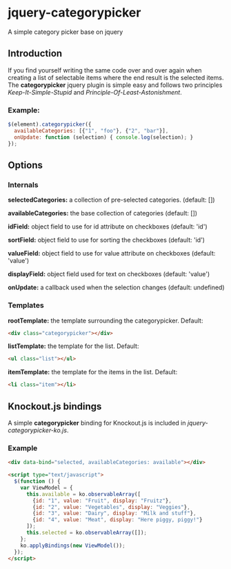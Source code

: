 # jquery-categorypicker

A simple category picker base on jquery

## Introduction

If you find yourself writing the same code over and over again when creating a list of selectable items where the end result is the selected items. The **categorypicker** jquery plugin is simple easy and follows two principles _Keep-It-Simple-Stupid_ and _Principle-Of-Least-Astonishment_.

### Example:

```javascript
$(element).categorypicker({
  availableCategories: [{"1", "foo"}, {"2", "bar"}],
  onUpdate: function (selection) { console.log(selection); }
});
```

## Options

### Internals

**selectedCategories:** a collection of pre-selected categories. (default: [])

**availableCategories:** the base collection of categories (default: [])

**idField:** object field to use for id attribute on checkboxes (default: 'id')

**sortField:** object field to use for sorting the checkboxes (default: 'id')

**valueField:** object field to use for value attribute on checkboxes (default: 'value')

**displayField:** object field used for text on checkboxes (default: 'value')

**onUpdate:** a callback used when the selection changes (default: undefined)

### Templates

**rootTemplate:** the template surrounding the categorypicker. Default:
  
  ```html
  <div class="categorypicker"></div>
  ```

**listTemplate:** the template for the list. Default:
  
  ```html
  <ul class="list"></ul>
  ```

**itemTemplate:** the template for the items in the list. Default:
  
  ```html
  <li class="item"></li>
  ```

## Knockout.js bindings

A simple **categorypicker** binding for Knockout.js is included in _jquery-categorypicker-ko.js_.

### Example

```html
<div data-bind="selected, availableCategories: available"></div>

<script type="text/javascript">
  $(function () {
    var ViewModel = {
      this.available = ko.observableArray([
        {id: "1", value: "Fruit", display: "Fruitz"},
        {id: "2", value: "Vegetables", display: "Veggies"},
        {id: "3", value: "Dairy", display: "Milk and stuff"},
        {id: "4", value: "Meat", display: "Here piggy, piggy!"}
      ]);
      this.selected = ko.observableArray([]);
    };
    ko.applyBindings(new ViewModel());
  });
</script>
```
